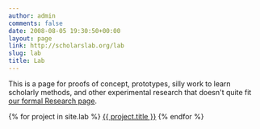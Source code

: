 ```yaml
---
author: admin
comments: false
date: 2008-08-05 19:30:50+00:00
layout: page
link: http://scholarslab.org/lab
slug: lab
title: Lab
---
```

This is a page for proofs of concept, prototypes, silly work to learn scholarly methods, and other experimental research that doesn't quite fit <a href="{{ site.url }}/research">our formal Research page</a>.

{% for project in site.lab %}
  <a href="{{ site.url }}/lab/{{ project.slug }}">{{ project.title }}</a>
{% endfor %}
